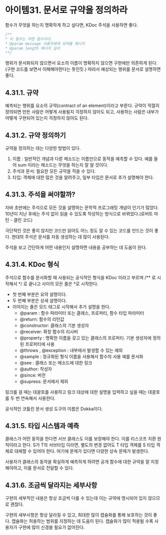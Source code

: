 # 아이템31. 문서로 규약을 정의하라

함수가 무엇을 하는지 명확하게 하고 싶다면, KDoc 주석을 사용하면 좋다.

```kotlin
/**
* 이 함수는 어떤 함수이다.
* @param message 사용자에게 보여줄 메시지
* @param length 메시지 길이 
**/
```

행위가 문서화되지 않으면서 요소의 이름이 명확하지 않으면 구현에만 의존하게 된다.(구현 코드를 보면서 이해해야한다는 뜻인듯.) 따라서 예상되는 행위를 문서로 설명하면 좋다.

## 4.31.1. 규약

예측되는 행위를 요소의 규약(contract of an element)이라고 부른다. 규약이 적절히 정의되면 만든 사람은 어떻게 사용될지 걱정하지 않아도 되고, 사용하는 사람은 내부가 어떻게 구현되어 있는지 걱정하지 않아도 된다.

## 4.31.2. 규약 정의하기

규약을 정의하는 데는 다양한 방법이 있다.

1. 이름 : 일반적인 개념과 다른 메소드는 이름만으로 동작을 예측할 수 있다. 예를 들어 sum 이라는 메소드는 무엇을 하는지 잘 알 것이다.
2. 주석과 문서: 필요한 모든 규약을 적을 수 있다.
3. 타입: 객체에 대한 많은 것을 알려주고, 일부 타입은 문서로 추가 설명해야 한다.

## 4.31.3. 주석을 써야할까?

자바 초반에는 주석으로 모든 것을 설명하는 문학적 프로그래밍 개념이 인기가 많았다. 10년이 지난 후에는 주석 없이 읽을 수 있도록 작성하는 방식으로 바뀌었다.(로버트 마틴 - 클린 코드) 

극단적인 것은 좋지 않지만 코드만 읽어도 어느 정도 알 수 있는 코드를 만드는 것이 좋다. 현대의 주석은 문서를 자동 생성하는 데 많이 사용된다. 

주석을 보고 간단하게 어떤 내용인지 설명하면 내용을 공부하는 데 도움이 된다.

## 4.31.4. KDoc 형식

주석으로 함수를 문서화할 때 사용되는 공식적인 형식을 KDoc 이라고 부르며 /** 로 시작해서 */ 로 끝나고 사이의 모든 줄은 *로 시작한다.

- 첫 번째 부분은 요약 설명이다.
- 두 번째 부분은 상세 설명이다.
- 이어지는 줄은 모드 태그로 시작해서 추가 설명을 한다.
    - @param <name>: 함수 파라미터 또는 클래스, 프로퍼티, 함수 타입 파라미터
    - @return: 함수의 리턴값
    - @constructor: 클래스의 기본 생성자
    - @receiver: 확장 함수의 리시버
    - @property <name>: 명확한 이름을 갖고 있는 클래스의 프로퍼티. 기본 생성자에 정의된 프로퍼티에 사용
    - @throws <class>, @exception <class>: 내부에서 발생할 수 있는 예외
    - @sample <identifier>: 정규화된 형식 이름을 사용해서 함수의 사용 예를 문서화
    - @see <identifier>:  클래스 또는 메소드에 대한 링크
    - @author: 작성자
    - @since: 버전
    - @supress: 문서에서 제외

링크를 걸 때는 대괄호를 사용하고 링크 대상에 대한 설명을 입력하고 싶을 때는 대괄호를 두 번 연속해서 사용한다.

공식적인 코틀린 문서 생성 도구의 이름은 Dokka이다. 

## 4.31.5. 타입 시스템과 예측

클래스가 어떤 동작을 한다면 서브 클래스도 이를 보장해야 한다. 이를 리스코프 치환 원칙이라고 한다. S가 T의 서브타입 이라면, 별도의 변경 없어도 T 타입 객체를 S 타입 객체로 대체할 수 있어야 한다. 여기에 문제가 있다면 다양한 상속 문제가 발생한다.

사용자가 클래스의 동작을 확실하게 예측하게 하려면 공개 함수에 대한 규약을 잘 지정해야하고, 이를 문서로 전달할 수 있다.

## 4.31.6. 조금씩 달라지는 세부사항

구현의 세부적인 내용은 항상 조금씩 다를 수 있는데 이는 규약에 명시되어 있지 않으므로 괜찮다.

구현의 세부사항은 항상 달라질 수 있고, 최대한 많이 캡슐화를 통해 보호하는 것이 좋다. 캡슐화는 허용하는 범위를 지정하는 데 도움이 된다. 캡슐화가 많이 적용될 수록 사용자가 구현에 많이 신경쓸 필요가 없어진다.
